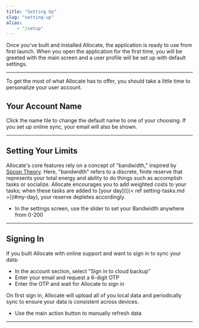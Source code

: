 ```yaml
---
title: "Setting Up"
slug: "setting-up"
alias:
    - "/setup"
---
```


Once you've built and installed Allocate, the application is ready to use from first launch. When you open the application for the first time, you will be greeted with the main screen and a user profile will be set up with default settings.

<!-- image here -->
--- 

To get the most of what Allocate has to offer, you should take a little time to personalize your user account.

## Your Account Name

Click the name tile to change the default name to one of your choosing. If you set up online sync, your email will also be shown.

<!-- image here -->
--- 

## Setting Your Limits

Allocate's core features rely on a concept of "bandwidth," inspired by [Spoon Theory](https://butyoudontlooksick.com/articles/written-by-christine/the-spoon-theory/). Here, "bandwidth" refers to a discrete, finite reserve that represents your total energy and ability to do things such as accomplish tasks or socialize. Allocate encourages you to add weighted costs to your tasks; when these tasks are added to [your day]({{< ref setting-tasks.md >}}#my-day), your reserve depletes accordingly.

- In the settings screen, use the slider to set your Bandwidth anywhere from 0-200

<!-- image here -->
--- 

## Signing In

If you built Allocate with online support and want to sign in to sync your data:
- In the account section, select "Sign in to cloud backup"
- Enter your email and request a 6-digit OTP
- Enter the OTP and wait for Allocate to sign in

On first sign in, Allocate will upload all of you local data and periodically sync to ensure your data is consistent across devices.

- Use the main action button to manually refresh data

<!-- image here -->
---
